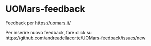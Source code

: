 # UOMars-feedback

Feedback per https://uomars.it/

Per inserire nuovo feedback, fare click su https://github.com/andreadellacorte/UOMars-feedback/issues/new
